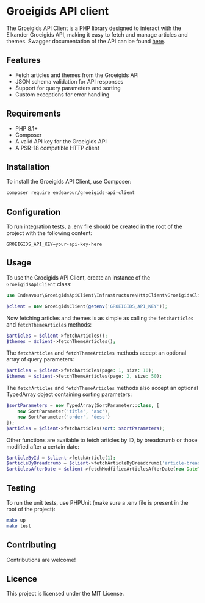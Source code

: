 # Groeigids API client
The Groeigids API Client is a PHP library designed to interact with the Elkander Groeigids API,
making it easy to fetch and manage articles and themes.
Swagger documentation of the API can be found [here](https://groeigids-api.elkander.nl/swagger-ui/index.html).

## Features
- Fetch articles and themes from the Groeigids API
- JSON schema validation for API responses
- Support for query parameters and sorting
- Custom exceptions for error handling

## Requirements
- PHP 8.1+
- Composer
- A valid API key for the Groeigids API
- A PSR-18 compatible HTTP client

## Installation
To install the Groeigids API Client, use Composer:
```bash
composer require endeavour/groeigids-api-client
```

## Configuration
To run integration tests, a .env file should be created in the root of the project with the following content:
```dotenv
GROEIGIDS_API_KEY=your-api-key-here
```

## Usage
To use the Groeigids API Client, create an instance of the `GroeigidsApiClient` class:
```php
use Endeavour\GroeigidsApiClient\Infrastructure\HttpClient\GroeigidsClient;

$client = new GroeigidsClient(getenv('GROEIGIDS_API_KEY'));
```
Now fetching articles and themes is as simple as calling the `fetchArticles` and `fetchThemeArticles` methods:
```php
$articles = $client->fetchArticles();
$themes = $client->fetchThemeArticles();
```
The `fetchArticles` and `fetchThemeArticles` methods accept an optional array of query parameters:
```php
$articles = $client->fetchArticles(page: 1, size: 10);
$themes = $client->fetchThemeArticles(page: 2, size: 50);
```
The `fetchArticles` and `fetchThemeArticles` methods also accept an optional TypedArray object containing sorting parameters:
```php
$sortParameters = new TypedArray(SortParameter::class, [
    new SortParameter('title', 'asc'),
    new SortParameter('order', 'desc')
]);
$articles = $client->fetchArticles(sort: $sortParameters);
```
Other functions are available to fetch articles by ID, by breadcrumb or those modified after a certain date:
```php
$articleById = $client->fetchArticle(1);
$articleByBreadcrumb = $client->fetchArticleByBreadcrumb('article-breadcrumb');
$articlesAfterDate = $client->fetchModfifiedArticlesAfterDate(new DateTime('2020-01-01'))
```

## Testing
To run the unit tests, use PHPUnit (make sure a .env file is present in the root of the project):
```bash
make up
make test
```

## Contributing
Contributions are welcome!

## Licence
This project is licensed under the MIT License.
